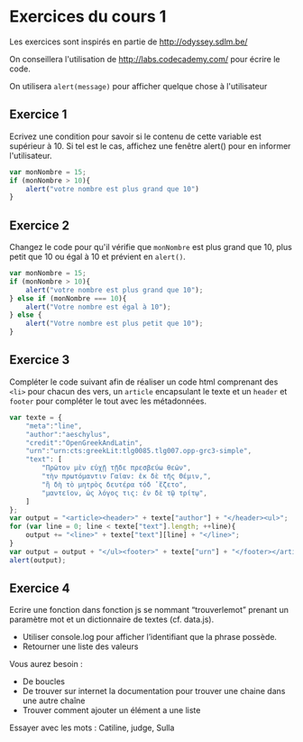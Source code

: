 Exercices du cours 1
===

Les exercices sont inspirés en partie de http://odyssey.sdlm.be/

On conseillera l'utilisation de http://labs.codecademy.com/ pour écrire le code.

On utilisera `alert(message)` pour afficher quelque chose à l'utilisateur

## Exercice 1

Ecrivez une condition pour savoir si le contenu de cette variable est supérieur à 10. Si tel est le cas, affichez une fenêtre alert() pour en informer l'utilisateur.

```js
var monNombre = 15;
if (monNombre > 10){
    alert("votre nombre est plus grand que 10")
}
```

## Exercice 2

Changez le code pour qu'il vérifie que `monNombre` est plus grand que 10, plus petit que 10 ou égal à 10 et prévient en `alert()`.

```js
var monNombre = 15;
if (monNombre > 10){
    alert("votre nombre est plus grand que 10");
} else if (monNombre === 10){
    alert("Votre nombre est égal à 10");
} else {
    alert("Votre nombre est plus petit que 10");
}
```

## Exercice 3

Compléter le code suivant afin de réaliser un code html comprenant des `<li>` pour chacun des vers, un `article` encapsulant le texte et un `header` et `footer` pour compléter le tout avec les métadonnées.

```javascript
var texte = {
    "meta":"line",
    "author":"aeschylus",
    "credit":"OpenGreekAndLatin",
    "urn":"urn:cts:greekLit:tlg0085.tlg007.opp-grc3-simple",
    "text": [
        "Πρῶτον μὲν εὐχῇ τῇδε πρεσβεύω θεῶν",
        "τὴν πρωτόμαντιν Γαῖαν: ἐκ δὲ τῆς Θέμιν,",
        "ἣ δὴ τὸ μητρὸς δευτέρα τόδ ̓ ἕζετο",
        "μαντεῖον, ὡς λόγος τις: ἐν δὲ τῷ τρίτῳ",
    ]
};
var output = "<article><header>" + texte["author"] + "</header><ul>";
for (var line = 0; line < texte["text"].length; ++line){
    output += "<line>" + texte["text"][line] + "</line>";
}
var output = output + "</ul><footer>" + texte["urn"] + "</footer></article>";
alert(output);
```

## Exercice 4

Ecrire une fonction dans fonction js se nommant “trouverlemot” prenant un paramètre mot et un dictionnaire de textes (cf. data.js).
- Utiliser console.log pour afficher l’identifiant que la phrase possède.
- Retourner une liste des valeurs

Vous aurez besoin :
- De boucles
- De trouver sur internet la documentation pour trouver une chaine dans une autre chaîne
- Trouver comment ajouter un élément a une liste

Essayer avec les mots : Catiline, judge, Sulla

```javascript

```

